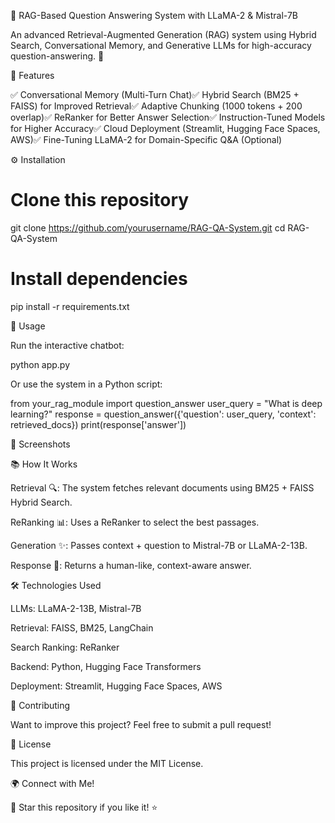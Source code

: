 🤖 RAG-Based Question Answering System with LLaMA-2 & Mistral-7B



An advanced Retrieval-Augmented Generation (RAG) system using Hybrid Search, Conversational Memory, and Generative LLMs for high-accuracy question-answering. 🚀

📌 Features

✅ Conversational Memory (Multi-Turn Chat)✅ Hybrid Search (BM25 + FAISS) for Improved Retrieval✅ Adaptive Chunking (1000 tokens + 200 overlap)✅ ReRanker for Better Answer Selection✅ Instruction-Tuned Models for Higher Accuracy✅ Cloud Deployment (Streamlit, Hugging Face Spaces, AWS)✅ Fine-Tuning LLaMA-2 for Domain-Specific Q&A (Optional)

⚙️ Installation

# Clone this repository
git clone https://github.com/yourusername/RAG-QA-System.git
cd RAG-QA-System

# Install dependencies
pip install -r requirements.txt

🚀 Usage

Run the interactive chatbot:

python app.py

Or use the system in a Python script:

from your_rag_module import question_answer
user_query = "What is deep learning?"
response = question_answer({'question': user_query, 'context': retrieved_docs})
print(response['answer'])

📸 Screenshots


📚 How It Works

Retrieval 🔍: The system fetches relevant documents using BM25 + FAISS Hybrid Search.

ReRanking 📊: Uses a ReRanker to select the best passages.

Generation ✨: Passes context + question to Mistral-7B or LLaMA-2-13B.

Response 📝: Returns a human-like, context-aware answer.

🛠 Technologies Used

LLMs: LLaMA-2-13B, Mistral-7B

Retrieval: FAISS, BM25, LangChain

Search Ranking: ReRanker

Backend: Python, Hugging Face Transformers

Deployment: Streamlit, Hugging Face Spaces, AWS

🌟 Contributing

Want to improve this project? Feel free to submit a pull request!

📜 License

This project is licensed under the MIT License.

🌍 Connect with Me!



🚀 Star this repository if you like it! ⭐
